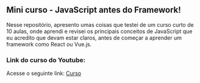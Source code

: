 ## Mini curso - JavaScript antes do Framework!
Nesse repositório, apresento umas coisas que testei de um curso curto de 10 aulas, onde aprendi e revisei os principais conceitos de JavaScript que eu acredito que devam estar claros, antes de começar a aprender um framework como React ou Vue.js.

### Link do curso do Youtube:

Acesse o seguinte link: [Curso](https://www.youtube.com/watch?v=j6iSONAO6sQlist=PL9rc_FjKlX39T78CUANwmdta_d1CgUtMt)